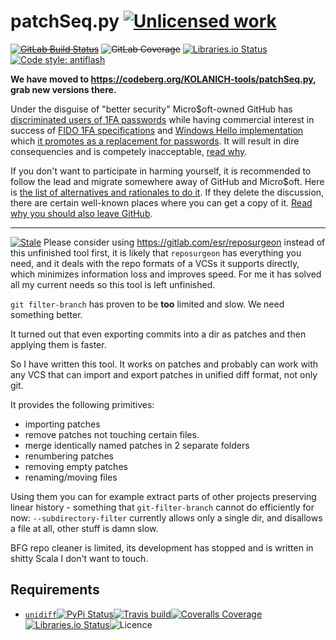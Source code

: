 patchSeq.py [![Unlicensed work](https://raw.githubusercontent.com/unlicense/unlicense.org/master/static/favicon.png)](https://unlicense.org/)
===============
~~[![GitLab Build Status](https://gitlab.com/KOLANICH/patchSeq.py/badges/master/pipeline.svg)](https://gitlab.com/KOLANICH/patchSeq.py/-/jobs/artifacts/master/raw/dist/patchSeq.py-0.CI-py3-none-any.whl?job=build)~~
~~![GitLab Coverage](https://gitlab.com/KOLANICH/patchSeq.py/badges/master/coverage.svg)~~
[![Libraries.io Status](https://img.shields.io/librariesio/github/KOLANICH/patchSeq.py.svg)](https://libraries.io/github/KOLANICH/patchSeq.py)
[![Code style: antiflash](https://img.shields.io/badge/code%20style-antiflash-FFF.svg)](https://codeberg.org/KOLANICH-tools/antiflash.py)

**We have moved to https://codeberg.org/KOLANICH-tools/patchSeq.py, grab new versions there.**

Under the disguise of "better security" Micro$oft-owned GitHub has [discriminated users of 1FA passwords](https://github.blog/2023-03-09-raising-the-bar-for-software-security-github-2fa-begins-march-13/) while having commercial interest in success of [FIDO 1FA specifications](https://fidoalliance.org/specifications/download/) and [Windows Hello implementation](https://support.microsoft.com/en-us/windows/passkeys-in-windows-301c8944-5ea2-452b-9886-97e4d2ef4422) which [it promotes as a replacement for passwords](https://github.blog/2023-07-12-introducing-passwordless-authentication-on-github-com/). It will result in dire consequencies and is competely inacceptable, [read why](https://codeberg.org/KOLANICH/Fuck-GuanTEEnomo).

If you don't want to participate in harming yourself, it is recommended to follow the lead and migrate somewhere away of GitHub and Micro$oft. Here is [the list of alternatives and rationales to do it](https://github.com/orgs/community/discussions/49869). If they delete the discussion, there are certain well-known places where you can get a copy of it. [Read why you should also leave GitHub](https://codeberg.org/KOLANICH/Fuck-GuanTEEnomo).

---

[![Stale](http://unmaintained.tech/badge.svg)](http://unmaintained.tech/)  Please consider using https://gitlab.com/esr/reposurgeon instead of this unfinished tool first, it is likely that `reposurgeon` has everything you need, and it deals with the repo formats of a VCSs it supports directly, which minimizes information loss and improves speed. For me it has solved all my current needs so this tool is left unfinished.

`git filter-branch` has proven to be **too** limited and slow. We need something better.

It turned out that even exporting commits into a dir as patches and then applying them is faster.

So I have written this tool. It works on patches and probably can work with any VCS that can import and export patches in unified diff format, not only git.

It provides the following primitives:
   * importing patches
   * remove patches not touching certain files.
   * merge identically named patches in 2 separate folders
   * renumbering patches
   * removing empty patches
   * renaming/moving files

Using them you can for example extract parts of other projects preserving linear history - something  that `git-filter-branch` cannot do efficiently for now: `--subdirectory-filter` currently allows only a single dir, and disallows a file at all, other stuff is damn slow.

BFG repo cleaner is limited, its development has stopped and is written in shitty Scala I don't want to touch.


Requirements
------------
* [`unidiff`](https://github.com/matiasb/python-unidiff)[![PyPi Status](https://img.shields.io/pypi/v/unidiff.svg)](https://pypi.org/pypi/unidiff)[![Travis build](https://img.shields.io/travis/matiasb/python-unidiff/master.svg)](https://travis-ci.org/matiasb/python-unidiff)[![Coveralls Coverage](https://img.shields.io/coveralls/matiasb/python-unidiff.svg)](https://coveralls.io/r/matiasb/python-unidiff)[![Libraries.io Status](https://img.shields.io/librariesio/github/matiasb/python-unidiff.svg)](https://libraries.io/github/matiasb/python-unidiff)![Licence](https://img.shields.io/github/license/matiasb/python-unidiff.svg)
